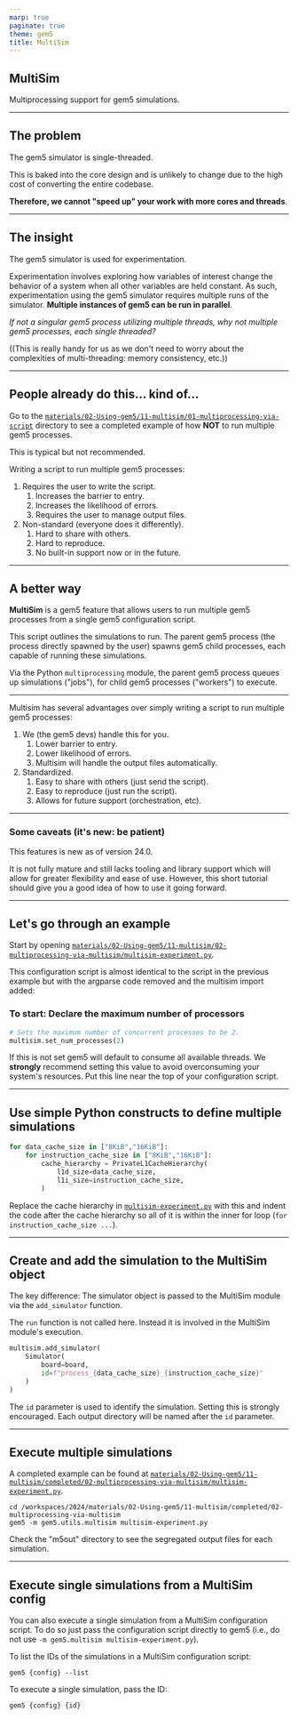 ```yaml
---
marp: true
paginate: true
theme: gem5
title: MultiSim
---
```


<!-- _class: title -->

## MultiSim

Multiprocessing support for gem5 simulations.

---

## The problem

The gem5 simulator is single-threaded.

This is baked into the core design and is unlikely to change due to the high cost of converting the entire codebase.

**Therefore, we cannot "speed up" your work with more cores and threads**.

---

## The insight

The gem5 simulator is used for experimentation.

Experimentation involves exploring how variables of interest change the behavior of a system when all other variables are held constant. As such, experimentation using the gem5 simulator requires multiple runs of the simulator.
**Multiple instances of gem5 can be run in parallel**.

_If not a singular gem5 process utilizing multiple threads, why not multiple gem5 processes, each single threaded?_

((This is really handy for us as we don't need to worry about the complexities of multi-threading: memory consistency, etc.))

---

## People already do this... kind of...

Go to the [`materials/02-Using-gem5/11-multisim/01-multiprocessing-via-script`](../../materials/02-Using-gem5/11-multisim/01-multiprocessing-via-script/) directory to see a completed example of how **NOT** to run multiple gem5 processes.

This is typical but not recommended.

Writing a script to run multiple gem5 processes:

1. Requires the user to write the script.
    1. Increases the barrier to entry.
    2. Increases the likelihood of errors.
    3. Requires the user to manage output files.
2. Non-standard (everyone does it differently).
    1. Hard to share with others.
    2. Hard to reproduce.
    3. No built-in support now or in the future.

---

## A better way

**MultiSim** is a gem5 feature that allows users to run multiple gem5 processes from a single gem5 configuration script.

This script outlines the simulations to run.
The parent gem5 process (the process directly spawned by the user) spawns gem5 child processes, each capable of running these simulations.

Via the Python `multiprocessing` module, the parent gem5 process queues up simulations ("jobs"), for child gem5 processes ("workers") to execute.

---

Multisim has several advantages over simply writing a script to run multiple gem5 processes:

1. We (the gem5 devs) handle this for you.
    1. Lower barrier to entry.
    2. Lower likelihood of errors.
    3. Multisim will handle the output files automatically.
2. Standardized.
    1. Easy to share with others (just send the script).
    2. Easy to reproduce (just run the script).
    3. Allows for future support (orchestration, etc).

---

### Some caveats (it's new: be patient)

This features is new as of version 24.0.

It is not fully mature and still lacks tooling and library support which will allow for greater flexibility and ease of use.
However, this short tutorial should give you a good idea of how to use it going forward.

---

## Let's go through an example

Start by opening [`materials/02-Using-gem5/11-multisim/02-multiprocessing-via-multisim/multisim-experiment.py`](../../materials/02-Using-gem5/11-multisim/02-multiprocessing-via-multisim/multisim-experiment.py).

This configuration script is almost identical to the script in the previous example but with the argparse code removed and the multisim import added:

### To start:  Declare the maximum number of processors

```python
# Sets the maximum number of concurrent processes to be 2.
multisim.set_num_processes(2)
```

If this is not set gem5 will default to consume all available threads.
We **strongly** recommend setting this value to avoid overconsuming your system's resources.
Put this line near the top of your configuration script.

---

## Use simple Python constructs to define multiple simulations

```python
for data_cache_size in ["8KiB","16KiB"]:
    for instruction_cache_size in ["8KiB","16KiB"]:
        cache_hierarchy = PrivateL1CacheHierarchy(
            l1d_size=data_cache_size,
            l1i_size=instruction_cache_size,
        )
```

Replace the cache hierarchy in [`multisim-experiment.py`](../../materials/02-Using-gem5/11-multisim/02-multiprocessing-via-multisim/multisim-experiment.py) with this  and indent the code after the cache hierarchy so all of it is within the inner for loop (`for instruction_cache_size ...`).

---

## Create and add the simulation to the MultiSim object

The key difference: The simulator object is passed to the
MultiSim module via the `add_simulator` function.

The `run` function is not called here. Instead it is involved in the MultiSim module's execution.

```python
multisim.add_simulator(
    Simulator(
        board=board,
        id=f"process_{data_cache_size}_{instruction_cache_size}"
    )
)
```

The `id` parameter is used to identify the simulation. Setting this is strongly encouraged. Each output directory will be named after the `id` parameter.

---

## Execute multiple simulations

A completed example can be found at [`materials/02-Using-gem5/11-multisim/completed/02-multiprocessing-via-multisim/multisim-experiment.py`](../../materials/02-Using-gem5/11-multisim/completed/02-multiprocessing-via-multisim/multisim-experiment.py).

```shell
cd /workspaces/2024/materials/02-Using-gem5/11-multisim/completed/02-multiprocessing-via-multisim
gem5 -m gem5.utils.multisim multisim-experiment.py
```

Check the "m5out" directory to see the segregated output files for each simulation.

---

## Execute single simulations from a MultiSim config

You can also execute a single simulation from a MultiSim configuration script.
To do so just pass the configuration script directly to gem5 (i.e., do not use `-m gem5.multisim multisim-experiment.py`).

To list the IDs of the simulations in a MultiSim configuration script:

```shell
gem5 {config} --list
```

To execute a single simulation, pass the ID:

```shell
gem5 {config} {id}
```
